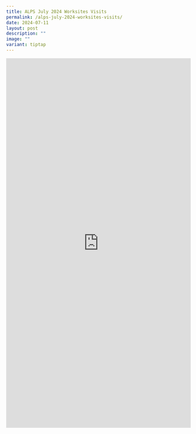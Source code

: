 ```yaml
---
title: ALPS July 2024 Worksites Visits
permalink: /alps-july-2024-worksites-visits/
date: 2024-07-11
layout: post
description: ""
image: ""
variant: tiptap
---
```

<div class="iframe-wrapper">
<iframe style="border:none;overflow:hidden" height="1000" width="500" allowfullscreen="true" frameborder="0" src="https://www.facebook.com/plugins/post.php?href=https%3A%2F%2Fwww.facebook.com%2Falpshealthcaresupplychain%2Fposts%2Fpfbid0nFviVv7b3C5tRuWSdqZHscUD2ME9GSv6D2bUzarDELd8PzAzzv84XZWs5XyRfUWcl&amp;show_text=true&amp;width=500"></iframe>
</div>
<p></p>